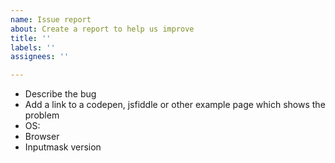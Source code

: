 ```yaml
---
name: Issue report
about: Create a report to help us improve
title: ''
labels: ''
assignees: ''

---
```


- Describe the bug
 - Add a link to a codepen, jsfiddle or other example page which shows the problem
 - OS:
 - Browser
 - Inputmask version
